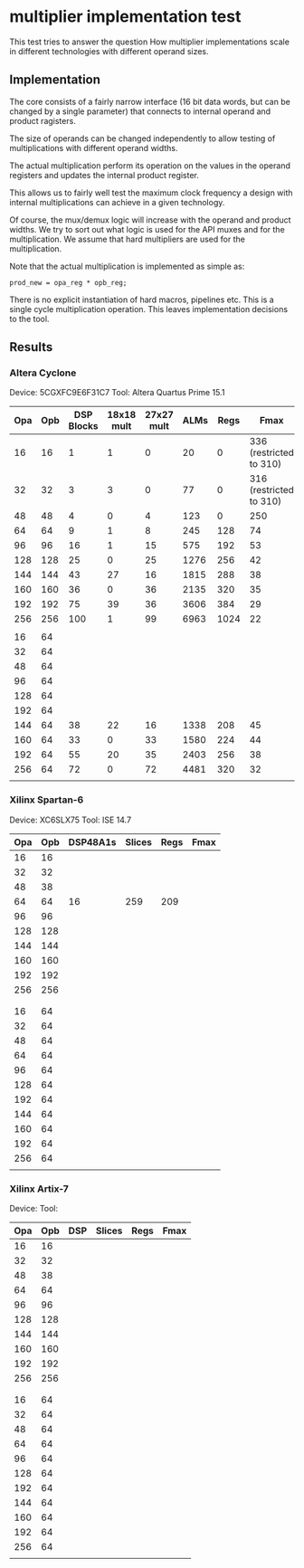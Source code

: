 # multiplier implementation test #
This test tries to answer the question How multiplier implementations
scale in different technologies with different operand sizes.

## Implementation ##
The core consists of a fairly narrow interface (16 bit data words, but
can be changed by a single parameter) that connects to internal operand
and product ragisters.

The size of operands can be changed independently to allow testing of
multiplications with different operand widths.

The actual multiplication perform its operation on the values in the
operand registers and updates the internal product register.

This allows us to fairly well test the maximum clock frequency a design
with internal multiplications can achieve in a given technology.

Of course, the mux/demux logic will increase with the operand and product
widths. We try to sort out what logic is used for the API muxes and for
the multiplication. We assume that hard multipliers are used for the
multiplication.


Note that the actual multiplication is implemented as simple as:

    prod_new = opa_reg * opb_reg;

There is no explicit instantiation of hard macros, pipelines etc. This
is a single cycle multiplication operation. This leaves implementation
decisions to the tool.


## Results ##
### Altera Cyclone ###

Device: 5CGXFC9E6F31C7
Tool: Altera Quartus Prime 15.1

| Opa | Opb | DSP Blocks | 18x18 mult | 27x27 mult | ALMs | Regs | Fmax                  |
|-----|-----|------------|------------|------------|------|------|-----------------------|
|16   |16   |1           |1           |0           |20    |0     |336 (restricted to 310)|
|32   |32   |3           |3           |0           |77    |0     |316 (restricted to 310)|
|48   |48   |4           |0           |4           |123   |0     |250                    |
|64   |64   |9           |1           |8           |245   |128   |74                     |
|96   |96   |16          |1           |15          |575   |192   |53                     |
|128  |128  |25          |0           |25          |1276  |256   |42                     |
|144  |144  |43          |27          |16          |1815  |288   |38                     |
|160  |160  |36          |0           |36          |2135  |320   |35                     |
|192  |192  |75          |39          |36          |3606  |384   |29                     |
|256  |256  |100         |1           |99          |6963  |1024  |22                     |
|     |     |            |            |            |      |      |                       |
|16   |64   |            |            |            |      |      |                       |
|32   |64   |            |            |            |      |      |                       |
|48   |64   |            |            |            |      |      |                       |
|96   |64   |            |            |            |      |      |                       |
|128  |64   |            |            |            |      |      |                       |
|192  |64   |            |            |            |      |      |                       |
|144  |64   |38          |22          |16          |1338  |208   |45                     |
|160  |64   |33          |0           |33          |1580  |224   |44                     |
|192  |64   |55          |20          |35          |2403  |256   |38                     |
|256  |64   |72          |0           |72          |4481  |320   |32                     |
|     |     |            |            |            |      |      |                       |


### Xilinx Spartan-6 ###

Device: XC6SLX75
Tool: ISE 14.7

| Opa | Opb | DSP48A1s    | Slices | Regs | Fmax |
|-----|-----|-------------|--------|------|------|
|16   |16   |             |        |      |      |
|32   |32   |             |        |      |      |
|48   |38   |             |        |      |      |
|64   |64   | 16          | 259    | 209  |      |
|96   |96   |             |        |      |      |
|128  |128  |             |        |      |      |
|144  |144  |             |        |      |      |
|160  |160  |             |        |      |      |
|192  |192  |             |        |      |      |
|256  |256  |             |        |      |      |
|     |     |             |        |      |      |
|     |     |             |        |      |      |
|16   |64   |             |        |      |      |
|32   |64   |             |        |      |      |
|48   |64   |             |        |      |      |
|64   |64   |             |        |      |      |
|96   |64   |             |        |      |      |
|128  |64   |             |        |      |      |
|192  |64   |             |        |      |      |
|144  |64   |             |        |      |      |
|160  |64   |             |        |      |      |
|192  |64   |             |        |      |      |
|256  |64   |             |        |      |      |
|     |     |             |        |      |      |


### Xilinx Artix-7 ###

Device:
Tool:

| Opa | Opb | DSP         | Slices | Regs | Fmax |
|-----|-----|-------------|--------|------|------|
|16   |16   |             |        |      |      |
|32   |32   |             |        |      |      |
|48   |38   |             |        |      |      |
|64   |64   |             |        |      |      |
|96   |96   |             |        |      |      |
|128  |128  |             |        |      |      |
|144  |144  |             |        |      |      |
|160  |160  |             |        |      |      |
|192  |192  |             |        |      |      |
|256  |256  |             |        |      |      |
|     |     |             |        |      |      |
|     |     |             |        |      |      |
|16   |64   |             |        |      |      |
|32   |64   |             |        |      |      |
|48   |64   |             |        |      |      |
|64   |64   |             |        |      |      |
|96   |64   |             |        |      |      |
|128  |64   |             |        |      |      |
|192  |64   |             |        |      |      |
|144  |64   |             |        |      |      |
|160  |64   |             |        |      |      |
|192  |64   |             |        |      |      |
|256  |64   |             |        |      |      |
|     |     |             |        |      |      |
